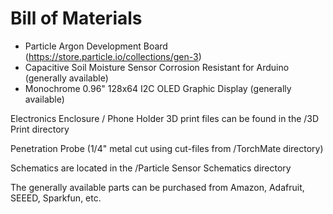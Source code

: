 # Bill of Materials

* Particle Argon Development Board (https://store.particle.io/collections/gen-3)
* Capacitive Soil Moisture Sensor Corrosion Resistant for Arduino (generally available)
* Monochrome 0.96" 128x64 I2C OLED Graphic Display (generally available)

Electronics Enclosure / Phone Holder 3D print files can be found in the /3D Print directory

Penetration Probe (1/4" metal cut using cut-files from /TorchMate directory)

Schematics are located in the /Particle Sensor Schematics directory

The generally available parts can be purchased from Amazon, Adafruit, SEEED, Sparkfun, etc.
